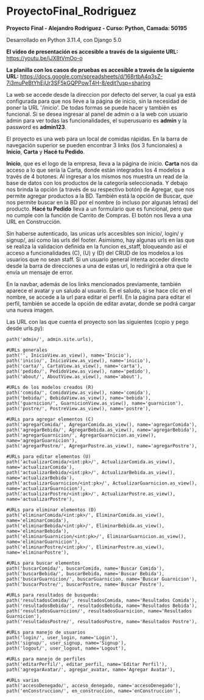# ProyectoFinal_Rodriguez

**Proyecto Final - Alejandro Rodriguez - Curso: Python, Camada: 50195**

Desarrollado en Python 3.11.4, con Django 5.0

**El video de presentación es accesible a través de la siguiente URL:** https://youtu.be/jJX8tVmOo-o

**La planilla con los casos de pruebas es accesible a través de la siguiente URL:** https://docs.google.com/spreadsheets/d/168rtbA4q3sZ-7i3muPeBtYhEjUr3SF5kGQPPowT4H-8/edit?usp=sharing
 
La web se accede desde la direccion por defecto del server, la cual ya está configurada para que nos lleve a la página de inicio, sin la necesidad de poner la URL '/inicio'. De todas formas se puede hacer y también es funcional. Si se desea ingresar al panel de admin o a la web con usuario admin para ver todas las funcionalidades, el superusuario es **admin** y la password es **admin123**.

El proyecto es una web para un local de comidas rápidas. En la barra de navegación superior se pueden encontrar 3 links (los 3 funcionales) a **Inicio**, **Carta** y **Hacé tu Pedido**.

**Inicio**, que es el logo de la empresa, lleva a la página de inicio.
**Carta** nos da acceso a lo que sería la Carta, donde están integrados los 4 modelos a través de 4 botones. Al ingresar a los mismos nos muestra un read de la base de datos con los productos de la categoría seleccionada. Y debajo nos brinda la opción (a través de su respectivo botón) de Agregar, que nos permite agregar productos a la BD. También está la opción de Buscar, que nos permite buscar en la BD por el nombre (o incluso por algunas letras) del producto.
**Hacé tu Pedido** lleva a un formulario que es funcional, pero que no cumple con la función de Carrito de Compras. El botón nos lleva a una URL en Construcción.

Sin haberse autenticado, las unicas urls accesibles son inicio/, login/ y signup/, así como las urls del footer. Asimismo, hay algunas urls en las que se realiza la validacion definida en la funcion es_staff, bloqueando así el acceso a funcionalidades (C), (U) y (D) del CRUD de los modelos a los usuarios que no sean staff. Si un usuario general intenta acceder directo desde la barra de direcciones a una de estas url, lo redirigirá a otra que le envía un mensaje de error.

En la navbar, además de los links mencionados previamente, también aparece el avatar y un saludo al usuario. En el saludo, si se hace clic en el nombre, se accede a la url para editar el perfil. En la página para editar el perfil, también se accede la opción de editar avatar, donde se podrá cargar una nueva imagen.

Las URL con las que cuenta el proyecto son las siguientes (copio y pego desde urls.py):

    path('admin/', admin.site.urls),
    
    #URLs generales
    path('', InicioView.as_view(), name='Inicio'),
    path('inicio/', InicioView.as_view(), name='inicio'),
    path('carta/', CartaView.as_view(), name='carta'),
    path('pedido/', PedidoView.as_view(), name='pedido'),
    path('about/', AboutView.as_view(), name='about'),

    #URLs de los modelos creados (R)
    path('comida/', ComidaView.as_view(), name='comida'),
    path('bebida/', BebidaView.as_view(), name='bebida'),
    path('guarnicion/', GuarnicionView.as_view(), name='guarnicion'),
    path('postre/', PostreView.as_view(), name='postre'),

    #URLs para agregar elementos (C)
    path('agregarComida/', AgregarComida.as_view(), name='agregarComida'),
    path('agregarBebida/', AgregarBebida.as_view(), name='agregarBebida'),
    path('agregarGuarnicion/', AgregarGuarnicion.as_view(), name='agregarGuarnicion'),
    path('agregarPostre/', AgregarPostre.as_view(), name='agregarPostre'),

    #URLs para editar elementos (U)
    path('actualizarComida/<int:pk>/', ActualizarComida.as_view(), name='actualizarComida'),
    path('actualizarBebida/<int:pk>/', ActualizarBebida.as_view(), name='actualizarBebida'),
    path('actualizarGuarnicion/<int:pk>/', ActualizarGuarnicion.as_view(), name='actualizarGuarnicion'),
    path('actualizarPostre/<int:pk>/', ActualizarPostre.as_view(), name='actualizarPostre'),

    #URLs para eliminar elementos (D)
    path('eliminarComida/<int:pk>/', EliminarComida.as_view(), name='eliminarComida'),
    path('eliminarBebida/<int:pk>/', EliminarBebida.as_view(), name='eliminarBebida'),
    path('eliminarGuarnicion/<int:pk>/', EliminarGuarnicion.as_view(), name='eliminarGuarnicion'),
    path('eliminarPostre/<int:pk>/', EliminarPostre.as_view(), name='eliminarPostre'),

    #URLs para buscar elementos
    path('buscarComida/', buscarComida, name='Buscar Comida'), 
    path('buscarBebida/', buscarBebida, name='Buscar Bebida'),
    path('buscarGuarnicion/', buscarGuarnicion, name='Buscar Guarnicion'),
    path('buscarPostre/', buscarPostre, name='Buscar Postre'),

    #URLs para resultados de busqueda:
    path('resultadosComida/', resultadosComida, name='Resultados Comida'),
    path('resultadosBebida/', resultadosBebida, name='Resultados Bebida'),
    path('resultadosGuarnicion/', resultadosGuarnicion, name='Resultados Guarnicion'),
    path('resultadosPostre/', resultadosPostre, name='Resultados Postre'),

    #URLs para manejo de usuarios
    path('login/', user_login, name='Login'),
    path('signup/', user_signup, name='Signup'),
    path('logout/', user_logout, name='Logout'),

    #URLs para manejo de perfiles
    path('editarPerfil/', editar_perfil, name='Editar Perfil'),
    path('agregarAvatar/', agregar_avatar, name='Agregar Avatar'),

    #URLs varias
    path('accesoDenegado/', acceso_denegado, name='accesoDenegado'),
    path('enConstruccion/', en_construccion, name='enConstruccion'),
